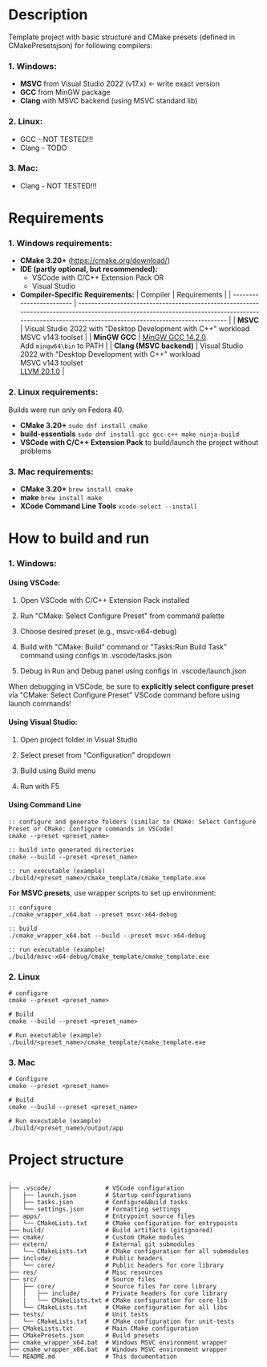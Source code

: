 # Description

Template project with basic structure and CMake presets (defined in CMakePresetsjson) for following compilers:

### 1. Windows:
   * **MSVC** from Visual Studio 2022 (v17.x) <- write exact version
   * **GCC** from MinGW package
   * **Clang** with MSVC backend (using MSVC standard lib)
### 2. Linux:
   * GCC - NOT TESTED!!!
   * Clang - TODO
### 3. Mac:
   * Clang - NOT TESTED!!!

# Requirements

### 1. Windows requirements:

* **CMake 3.20+** (https://cmake.org/download/)
* **IDE (partly optional, but recommended):**
  *  VSCode with C/C++ Extension Pack OR
  *  Visual Studio
* **Compiler-Specific Requirements:**
| Compiler                 | Requirements                                                                                                                                                                                       |
| ------------------------ | -------------------------------------------------------------------------------------------------------------------------------------------------------------------------------------------------- |
| **MSVC**                 | Visual Studio 2022 with "Desktop Development with C++" workload<br>MSVC v143 toolset                                                                                                               |
| **MinGW GCC**            | [MinGW GCC 14.2.0](https://github.com/niXman/mingw-builds-binaries/releases/download/14.2.0-rt_v12-rev2/x86_64-14.2.0-release-win32-seh-ucrt-rt_v12-rev2.7z)<br>Add `mingw64\bin` to PATH          |
| **Clang (MSVC backend)** | Visual Studio 2022 with "Desktop Development with C++" workload<br>MSVC v143 toolset<br>[LLVM 20.1.0](https://github.com/llvm/llvm-project/releases/download/llvmorg-20.1.0/LLVM-20.1.0-win64.exe) |

### 2. Linux requirements:

Builds were run only on Fedora 40.

* **CMake 3.20+** ```sudo dnf install cmake```
* **build-essentials** ```sudo dnf install gcc gcc-c++ make ninja-build```
* **VSCode with C/C++ Extension Pack** to build/launch the project without problems

### 3. Mac requirements:

* **CMake 3.20+** ```brew install cmake```
* **make** ```brew install make```
* **XCode Command Line Tools** ```xcode-select --install```

# How to build and run

### 1. Windows:

#### Using VSCode:

1) Open VSCode with C/C++ Extension Pack installed

2) Run "CMake: Select Configure Preset" from command palette

3) Choose desired preset (e.g., msvc-x64-debug)

4) Build with "CMake: Build" command or "Tasks:Run Build Task" command using configs in .vscode/tasks.json

5) Debug in Run and Debug panel using configs in .vscode/launch.json

When debugging in VSCode, be sure to **explicitly select configure preset** via "CMake: Select Configure Preset" VSCode command before using launch commands!

#### Using Visual Studio:

1) Open project folder in Visual Studio

2) Select preset from "Configuration" dropdown

3) Build using Build menu

4) Run with F5

#### Using Command Line

```
:: configure and generate folders (similar to CMake: Select Configure Preset or CMake: Configure commands in VSCode)
cmake --preset <preset_name>

:: build into generated directories
cmake --build --preset <preset_name>

:: run executable (example)
./build/<preset_name>/cmake_template/cmake_template.exe
```

**For MSVC presets**, use wrapper scripts to set up environment:

```
:: configure
./cmake_wrapper_x64.bat --preset msvc-x64-debug

:: build
./cmake_wrapper_x64.bat --build --preset msvc-x64-debug

:: run executable (example)
./build/msvc-x64-debug/cmake_template/cmake_template.exe
```

### 2. Linux

```
# configure
cmake --preset <preset_name>

# Build
cmake --build --preset <preset_name>

# Run executable (example)
./build/<preset_name>/cmake_template/cmake_template.exe
```

### 3. Mac

```
# Configure
cmake --preset <preset_name>

# Build
cmake --build --preset <preset_name>

# Run executable (example)
./build/<preset_name>/output/app
```

# Project structure

```
.
├── .vscode/               # VSCode configuration
│   ├── launch.json        # Startup configurations
│   ├── tasks.json         # Configure&Build tasks
│   └── settings.json      # Formatting settings
├── apps/                  # Entrypoint source files
│   └── CMakeLists.txt     # CMake configuration for entrypoints
├── build/                 # Build artifacts (gitignored)
├── cmake/                 # Custom CMake modules
├── extern/                # External git submodules
│   └── CMakeLists.txt     # CMake configuration for all submodules
├── include/               # Public headers
│   └── core/              # Public headers for core library
├── res/                   # Misc resources
├── src/                   # Source files
│   ├── core/              # Source files for core library
│   │   ├── include/       # Private headers for core library
│   |   └── CMakeLists.txt # CMake configuration for core lib
│   └── CMakeLists.txt     # CMake configuration for all libs
├── tests/                 # Unit tests
│   └── CMakeLists.txt     # CMake configuration for unit-tests
├── CMakeLists.txt         # Main CMake configuration
├── CMakePresets.json      # Build presets
├── cmake_wrapper_x64.bat  # Windows MSVC environment wrapper
├── cmake_wrapper_x86.bat  # Windows MSVC environment wrapper
└── README.md              # This documentation
```
